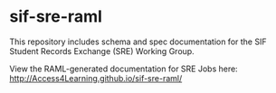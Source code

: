 sif-sre-raml
============

This repository includes schema and spec documentation for the SIF Student Records Exchange (SRE) Working Group. 

View the RAML-generated documentation for SRE Jobs here:
http://Access4Learning.github.io/sif-sre-raml/
